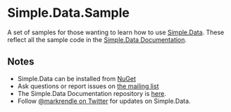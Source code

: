 # Simple.Data.Sample
A set of samples for those wanting to learn how to use [Simple.Data](https://github.com/markrendle/Simple.Data).
These reflect all the sample code in the [Simple.Data Documentation](http://simplefx.org/simpledata/docs/index.html).

## Notes
* Simple.Data can be installed from [NuGet](http://nuget.org/)
* Ask questions or report issues on [the mailing list](http://groups.google.com/group/simpledata)
* The Simple.Data Documentation repository is [here](https://github.com/simplefx/simplefx.github.com).
* Follow [@markrendle on Twitter](http://twitter.com/markrendle) for updates on Simple.Data.
